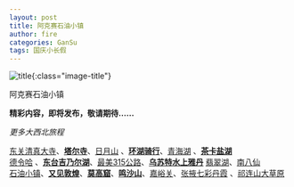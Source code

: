```yaml
---
layout: post
title: 阿克赛石油小镇
author: fire
categories: GanSu 
tags: 国庆小长假
---
```


![title](//image.sideproject.cn/travel/202010/bicycle-title.jpg){:class="image-title"}

阿克赛石油小镇

**精彩内容，即将发布，敬请期待……**

*更多大西北旅程*

[东关清真大寺](/qinghai/dong-guan-qing-zhen-si.html)、[**塔尔寺**](/qinghai/ta-er-temple.html)、[日月山](/qinghai/ri-yue-shan.html) 、[**环湖骑行**](/qinghai/bicycle.html)、[青海湖](/qinghai/qing-hai-lake.html) 、[**茶卡盐湖**](/qinghai/cha-ka-salt-lake.html)  
[德令哈](/qinghai/de-ling-ha.html) 、[**东台吉乃尔湖**](/qinghai/dong-tai-ji-nai-hu.html)、[最美315公路](/qinghai/road-315.html)、[**乌苏特水上雅丹**](/qinghai/shui-shang-ya-dan.html) [翡翠湖](fei-cui-hu.html)、[南八仙](/qinghai/nan-ba-xian.html)  
[石油小镇](/gansu/shi-you-xiao-zhen.html)、[**又见敦煌**](/gansu/you-jian-dun-huang.html)、[**莫高窟**](/gansu/mo-gao-ku.html)、[**鸣沙山**](/gansu/ming-sha-shan.html)、[嘉峪关](/gansu/jia-yu-guan.html)、[张掖七彩丹霞](/gansu/qi-cai-dan-xia.html) 、[祁连山大草原](/gansu/qi-lian-shan.html)
